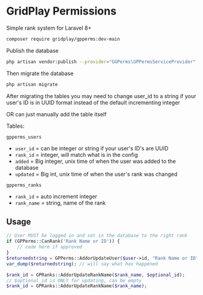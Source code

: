 GridPlay Permissions
==================
Simple rank system for Laravel 8+

```bash
composer require gridplay/gpperms:dev-main
```

Publish the database
```bash
php artisan vendor:publish --provider="GGPerms\GPPermsServiceProvider" --tag="migrations"
```
Then migrate the database
```bash
php artisan migrate
```
After migrating the tables you may need to change user_id to a string if your user's ID is in UUID format instead of the default incrementing integer

OR can just manually add the table itself

Tables:

```gpperms_users```
- ```user_id``` = can be integer or string if your user's ID's are UUID
- ```rank_id``` = integer, will match what is in the config
- ```added``` = Big integer, unix time of when the user was added to the database
- ```updated``` = Big int, unix time of when the user's rank was changed

``gpperms_ranks``
- ```rank_id``` = auto increment integer
- ```rank_name``` = string, name of the rank

## Usage
```php
// User MUST be logged in and set in the database to the right rank
if (GPPerms::CanRank('Rank Name or ID')) {
	// code here if approved
}
$returnedstring = GPPerms::AddorUpdateUser($user->id, "Rank Name or ID");
var_dump($returnedstring); // will say what has happened

$rank_id = GPRanks::AddorUpdateRankName($rank_name, $optional_id);
// $optional_id is ONLY for updating, can be empty
$rank_id = GPRanks::AddorUpdateRankName($rank_name);
```